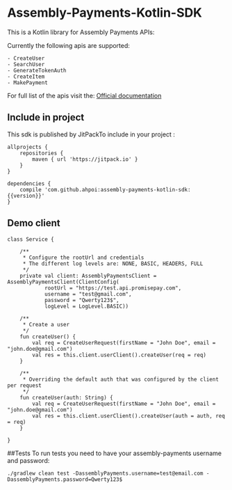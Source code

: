 # Assembly-Payments-Kotlin-SDK 

This is a Kotlin library for Assembly Payments APIs: 

Currently the following apis are supported: 

    - CreateUser
    - SearchUser
    - GenerateTokenAuth
    - CreateItem
    - MakePayment
    
For full list of the apis visit the: [Official documentation](https://reference.assemblypayments.com/)

## Include in project

This sdk is published by JitPackTo include in your project : 

	allprojects {
		repositories {
			maven { url 'https://jitpack.io' }
		}
	}
	
	dependencies {
    	compile 'com.github.ahpoi:assembly-payments-kotlin-sdk:{{version}}'
    }

## Demo client

    class Service {
    
        /**
         * Configure the rootUrl and credentials
         * The different log levels are: NONE, BASIC, HEADERS, FULL 
         */
        private val client: AssemblyPaymentsClient = AssemblyPaymentsClient(ClientConfig(
                rootUrl = "https://test.api.promisepay.com",
                username = "test@gmail.com",
                password = "Qwerty123$",
                logLevel = LogLevel.BASIC))
    
        /**
         * Create a user
         */
        fun createUser() {
            val req = CreateUserRequest(firstName = "John Doe", email = "john.doe@gmail.com")
            val res = this.client.userClient().createUser(req = req)
        }
    
        /**
         * Overriding the default auth that was configured by the client per request
         */
        fun createUser(auth: String) {
            val req = CreateUserRequest(firstName = "John Doe", email = "john.doe@gmail.com")
            val res = this.client.userClient().createUser(auth = auth, req = req)
        }
    
    }

##Tests
To run tests you need to have your assembly-payments username and password: 

    ./gradlew clean test -DassemblyPayments.username=test@email.com -DassemblyPayments.password=Qwerty123$

